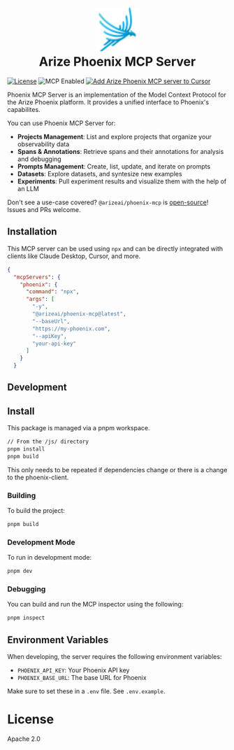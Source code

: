 <h1 align="center" style="border-bottom: none">
    <div>
        <a href="https://phoenix.arize.com/?utm_medium=github&utm_content=header_img&utm_campaign=phoenix-mcp">
            <picture>
                <source media="(prefers-color-scheme: dark)" srcset="https://raw.githubusercontent.com/Arize-ai/phoenix-assets/refs/heads/main/logos/Phoenix/phoenix.svg">
                <source media="(prefers-color-scheme: light)" srcset="https://raw.githubusercontent.com/Arize-ai/phoenix-assets/refs/heads/main/logos/Phoenix/phoenix-white.svg">
                <img alt="Arize Phoenix logo" src="https://raw.githubusercontent.com/Arize-ai/phoenix-assets/refs/heads/main/logos/Phoenix/phoenix.svg" width="100" />
            </picture>
        </a>
        <br>
        Arize Phoenix MCP Server
    </div>
</h1>

[![License](https://img.shields.io/badge/License-Apache_2.0-blue.svg)](https://github.com/Arize-ai/phoenix/blob/main/js/packages/phoenix-mcp/LICENSE)
<img src="https://badge.mcpx.dev?status=on" title="MCP Enabled"/>
 <a href="https://cursor.com/install-mcp?name=phoenix&config=eyJjb21tYW5kIjoibnB4IC15IEBhcml6ZWFpL3Bob2VuaXgtbWNwQGxhdGVzdCAtLWJhc2VVcmwgaHR0cDovL2xvY2FsaG9zdDo2MDA2IC0tYXBpS2V5IHlvdXItYXBpLWtleSJ9"><img src="https://cursor.com/deeplink/mcp-install-dark.svg" alt="Add Arize Phoenix MCP server to Cursor" height=20 /></a>

Phoenix MCP Server is an implementation of the Model Context Protocol for the Arize Phoenix platform. It provides a unified interface to Phoenix's capabilites.

You can use Phoenix MCP Server for:

- **Projects Management**: List and explore projects that organize your observability data
- **Spans & Annotations**: Retrieve spans and their annotations for analysis and debugging
- **Prompts Management**: Create, list, update, and iterate on prompts
- **Datasets**: Explore datasets, and syntesize new examples
- **Experiments**: Pull experiment results and visualize them with the help of an LLM

Don't see a use-case covered? `@arizeai/phoenix-mcp` is [open-source](https://github.com/Arize-ai/phoenix)! Issues and PRs welcome.

## Installation

This MCP server can be used using `npx` and can be directly integrated with clients like Claude Desktop, Cursor, and more.

```json
{
  "mcpServers": {
    "phoenix": {
      "command": "npx",
      "args": [
        "-y",
        "@arizeai/phoenix-mcp@latest",
        "--baseUrl",
        "https://my-phoenix.com",
        "--apiKey",
        "your-api-key"
      ]
    }
  }
```

## Development

## Install

This package is managed via a pnpm workspace.

```sh
// From the /js/ directory
pnpm install
pnpm build
```

This only needs to be repeated if dependencies change or there is a change to the phoenix-client.

### Building

To build the project:

```sh
pnpm build
```

### Development Mode

To run in development mode:

```bash
pnpm dev
```

### Debugging

You can build and run the MCP inspector using the following:

```bash
pnpm inspect
```

## Environment Variables

When developing, the server requires the following environment variables:

- `PHOENIX_API_KEY`: Your Phoenix API key
- `PHOENIX_BASE_URL`: The base URL for Phoenix

Make sure to set these in a `.env` file. See `.env.example`.

# License

Apache 2.0

